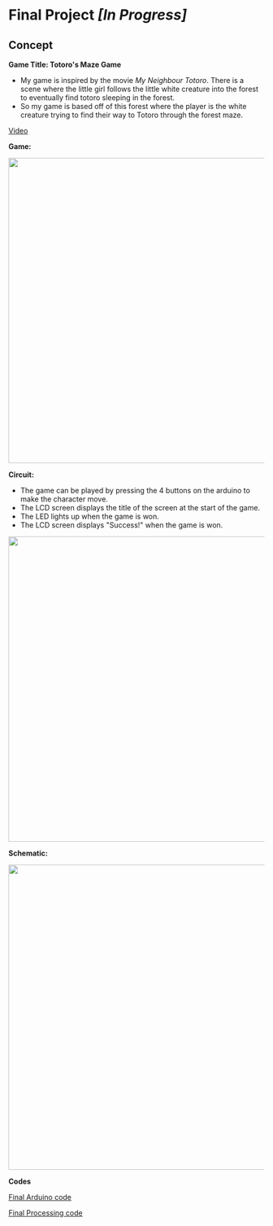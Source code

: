 # Final Project *[In Progress]*

## Concept
**Game Title: Totoro's Maze Game**
- My game is inspired by the movie *My Neighbour Totoro*. There is a scene where the little girl follows the little white creature into the forest to eventually find totoro sleeping in the forest.
- So my game is based off of this forest where the player is the white creature trying to find their way to Totoro through the forest maze.

[Video](-)

**Game:**

<img src="-" width=600 align=center> 

**Circuit:**
- The game can be played by pressing the 4 buttons on the arduino to make the character move.
- The LCD screen displays the title of the screen at the start of the game.
- The LED lights up when the game is won.
- The LCD screen displays "Success!" when the game is won.

<img src="-" width=600 align=center> 

**Schematic:**

<img src="-" width=600 align=center> 


**Codes**

[Final Arduino code]()

[Final Processing code]()

